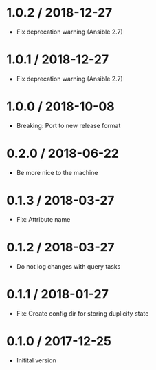 # 1.0.2 / 2018-12-27

  * Fix deprecation warning (Ansible 2.7)

# 1.0.1 / 2018-12-27

  * Fix deprecation warning (Ansible 2.7)

# 1.0.0 / 2018-10-08

  * Breaking: Port to new release format

# 0.2.0 / 2018-06-22

  * Be more nice to the machine

# 0.1.3 / 2018-03-27

  * Fix: Attribute name

# 0.1.2 / 2018-03-27

  * Do not log changes with query tasks

# 0.1.1 / 2018-01-27

  * Fix: Create config dir for storing duplicity state

# 0.1.0 / 2017-12-25

  * Initital version